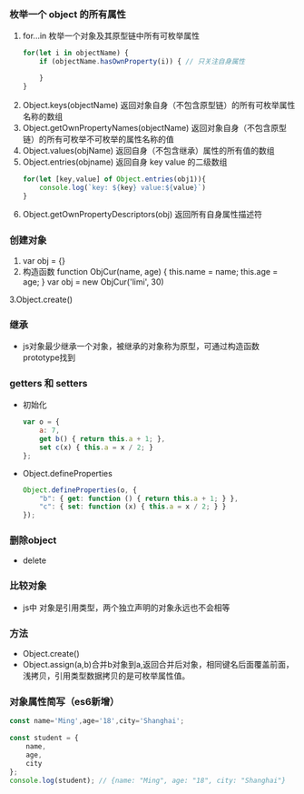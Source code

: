 ### 枚举一个 object 的所有属性
1. for...in 枚举一个对象及其原型链中所有可枚举属性
	```javascript
	for(let i in objectName) {
		if (objectName.hasOwnProperty(i)) { // 只关注自身属性

		}
	}
	```
2. Object.keys(objectName) 返回对象自身（不包含原型链）的所有可枚举属性名称的数组
3. Object.getOwnPropertyNames(objectName) 返回对象自身（不包含原型链）的所有可枚举不可枚举的属性名称的值
4. Object.values(objName) 返回自身（不包含继承）属性的所有值的数组
5. Object.entries(objname) 返回自身 key value 的二级数组
	```javascript
	for(let [key,value] of Object.entries(obj1)){
		console.log(`key: ${key} value:${value}`)
	}
	```
6. Object.getOwnPropertyDescriptors(obj) 返回所有自身属性描述符

### 创建对象
1. var obj = {}
2. 构造函数
   function ObjCur(name, age) {
      this.name = name;
	  this.age = age;
   }
   var obj = new ObjCur('limi', 30)
   
3.Object.create()

### 继承
 - js对象最少继承一个对象，被继承的对象称为原型，可通过构造函数prototype找到
### getters 和 setters
 - 初始化
	```javascript
	var o = {
		a: 7,
		get b() { return this.a + 1; },
		set c(x) { this.a = x / 2; }
	};
	```
 - Object.defineProperties
 	```javascript
	Object.defineProperties(o, {
		"b": { get: function () { return this.a + 1; } },
		"c": { set: function (x) { this.a = x / 2; } }
	});
	```
### 删除object
 - delete
### 比较对象
 - js中 对象是引用类型，两个独立声明的对象永远也不会相等

### 方法
  - Object.create()
  - Object.assign(a,b)合并b对象到a,返回合并后对象，相同键名后面覆盖前面，浅拷贝，引用类型数据拷贝的是可枚举属性值。
### 对象属性简写（es6新增）
```javascript
const name='Ming',age='18',city='Shanghai';
        
const student = {
    name,
    age,
    city
};
console.log(student); // {name: "Ming", age: "18", city: "Shanghai"}
```
